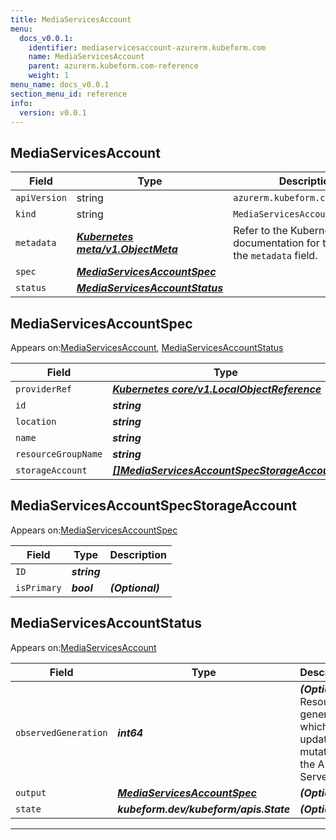 ```yaml
---
title: MediaServicesAccount
menu:
  docs_v0.0.1:
    identifier: mediaservicesaccount-azurerm.kubeform.com
    name: MediaServicesAccount
    parent: azurerm.kubeform.com-reference
    weight: 1
menu_name: docs_v0.0.1
section_menu_id: reference
info:
  version: v0.0.1
---
```


## MediaServicesAccount
| Field | Type | Description |
| ------ | ----- | ----------- |
| `apiVersion` | string | `azurerm.kubeform.com/v1alpha1` |
|    `kind` | string | `MediaServicesAccount` |
| `metadata` | ***[Kubernetes meta/v1.ObjectMeta](https://kubernetes.io/docs/reference/generated/kubernetes-api/v1.13/#objectmeta-v1-meta)***|Refer to the Kubernetes API documentation for the fields of the `metadata` field.|
| `spec` | ***[MediaServicesAccountSpec](#mediaservicesaccountspec)***||
| `status` | ***[MediaServicesAccountStatus](#mediaservicesaccountstatus)***||
## MediaServicesAccountSpec

Appears on:[MediaServicesAccount](#mediaservicesaccount), [MediaServicesAccountStatus](#mediaservicesaccountstatus)

| Field | Type | Description |
| ------ | ----- | ----------- |
| `providerRef` | ***[Kubernetes core/v1.LocalObjectReference](https://kubernetes.io/docs/reference/generated/kubernetes-api/v1.13/#localobjectreference-v1-core)***||
| `id` | ***string***||
| `location` | ***string***||
| `name` | ***string***||
| `resourceGroupName` | ***string***||
| `storageAccount` | ***[[]MediaServicesAccountSpecStorageAccount](#mediaservicesaccountspecstorageaccount)***||
## MediaServicesAccountSpecStorageAccount

Appears on:[MediaServicesAccountSpec](#mediaservicesaccountspec)

| Field | Type | Description |
| ------ | ----- | ----------- |
| `ID` | ***string***||
| `isPrimary` | ***bool***| ***(Optional)*** |
## MediaServicesAccountStatus

Appears on:[MediaServicesAccount](#mediaservicesaccount)

| Field | Type | Description |
| ------ | ----- | ----------- |
| `observedGeneration` | ***int64***| ***(Optional)*** Resource generation, which is updated on mutation by the API Server.|
| `output` | ***[MediaServicesAccountSpec](#mediaservicesaccountspec)***| ***(Optional)*** |
| `state` | ***kubeform.dev/kubeform/apis.State***| ***(Optional)*** |
---
